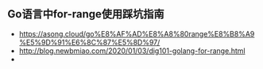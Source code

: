 ## Go语言中for-range使用踩坑指南
* https://asong.cloud/go%E8%AF%AD%E8%A8%80range%E8%B8%A9%E5%9D%91%E6%8C%87%E5%8D%97/
* http://blog.newbmiao.com/2020/01/03/dig101-golang-for-range.html
* 
